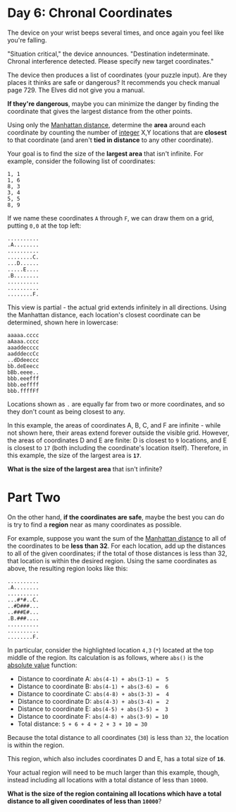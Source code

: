 # Day 6: Chronal Coordinates
The device on your wrist beeps several times, and once again you feel like you're falling.

"Situation critical," the device announces. "Destination indeterminate. Chronal interference detected. Please specify 
new target coordinates."

The device then produces a list of coordinates (your puzzle input). Are they places it thinks are safe or dangerous? It 
recommends you check manual page 729. The Elves did not give you a manual.

**If they're dangerous**, maybe you can minimize the danger by finding the coordinate that gives the largest distance 
from the other points.

Using only the [Manhattan distance](https://en.wikipedia.org/wiki/Taxicab_geometry), determine the **area** around each 
coordinate by counting the number of [integer](https://en.wikipedia.org/wiki/Integer) X,Y locations that are **closest**
to that coordinate (and aren't **tied in distance** to any other coordinate).

Your goal is to find the size of the **largest area** that isn't infinite. For example, consider the following list of 
coordinates:
```
1, 1
1, 6
8, 3
3, 4
5, 5
8, 9
```
If we name these coordinates `A` through `F`, we can draw them on a grid, putting `0,0` at the top left:
```
..........
.A........
..........
........C.
...D......
.....E....
.B........
..........
..........
........F.
```
This view is partial - the actual grid extends infinitely in all directions. Using the Manhattan distance, each 
location's closest coordinate can be determined, shown here in lowercase:
```
aaaaa.cccc
aAaaa.cccc
aaaddecccc
aadddeccCc
..dDdeeccc
bb.deEeecc
bBb.eeee..
bbb.eeefff
bbb.eeffff
bbb.ffffFf
```
Locations shown as `.` are equally far from two or more coordinates, and so they don't count as being closest to any.

In this example, the areas of coordinates A, B, C, and F are infinite - while not shown here, their areas extend forever 
outside the visible grid. However, the areas of coordinates D and E are finite: D is closest to `9` locations, and E 
is closest to `17` (both including the coordinate's location itself). Therefore, in this example, the size of the 
largest area is **`17`**.

**What is the size of the largest area** that isn't infinite?

# Part Two
On the other hand, **if the coordinates are safe**, maybe the best you can do is try to find a **region** near as many 
coordinates as possible.

For example, suppose you want the sum of the [Manhattan distance](https://en.wikipedia.org/wiki/Taxicab_geometry) to 
all of the coordinates to be **less than 32**. For each location, add up the distances to all of the given coordinates; 
if the total of those distances is less than 32, that location is within the desired region. Using the same coordinates 
as above, the resulting region looks like this:
```
..........
.A........
..........
...#*#..C.
..#D###...
..###E#...
.B.###....
..........
..........
........F.
```
In particular, consider the highlighted location `4,3` (`*`) located at the top middle of the region. Its calculation 
is as follows, where `abs()` is the [absolute value](https://en.wikipedia.org/wiki/Absolute_value) function:
* Distance to coordinate A: `abs(4-1) + abs(3-1) =  5`
* Distance to coordinate B: `abs(4-1) + abs(3-6) =  6`
* Distance to coordinate C: `abs(4-8) + abs(3-3) =  4`
* Distance to coordinate D: `abs(4-3) + abs(3-4) =  2`
* Distance to coordinate E: `abs(4-5) + abs(3-5) =  3`
* Distance to coordinate F: `abs(4-8) + abs(3-9) = 10`
* Total distance: `5 + 6 + 4 + 2 + 3 + 10 = 30`

Because the total distance to all coordinates (`30`) is less than `32`, the location is within the region.

This region, which also includes coordinates D and E, has a total size of **`16`**.

Your actual region will need to be much larger than this example, though, instead including all locations with a total 
distance of less than `10000`.

**What is the size of the region containing all locations which have a total distance to all given coordinates of less 
than `10000`**?
